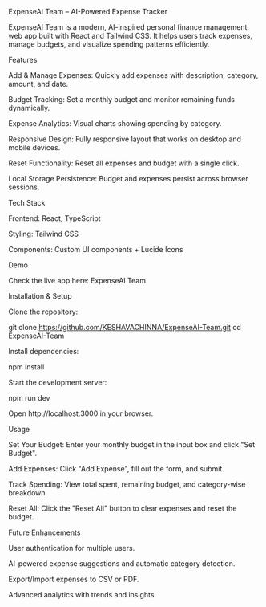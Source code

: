 ExpenseAI Team – AI-Powered Expense Tracker

ExpenseAI Team is a modern, AI-inspired personal finance management web app built with React and Tailwind CSS. It helps users track expenses, manage budgets, and visualize spending patterns efficiently.

Features

Add & Manage Expenses: Quickly add expenses with description, category, amount, and date.

Budget Tracking: Set a monthly budget and monitor remaining funds dynamically.

Expense Analytics: Visual charts showing spending by category.

Responsive Design: Fully responsive layout that works on desktop and mobile devices.

Reset Functionality: Reset all expenses and budget with a single click.

Local Storage Persistence: Budget and expenses persist across browser sessions.

Tech Stack

Frontend: React, TypeScript

Styling: Tailwind CSS

Components: Custom UI components + Lucide Icons

Demo

Check the live app here: ExpenseAI Team

Installation & Setup

Clone the repository:

git clone https://github.com/KESHAVACHINNA/ExpenseAI-Team.git
cd ExpenseAI-Team


Install dependencies:

npm install


Start the development server:

npm run dev


Open http://localhost:3000
 in your browser.

Usage

Set Your Budget: Enter your monthly budget in the input box and click "Set Budget".

Add Expenses: Click "Add Expense", fill out the form, and submit.

Track Spending: View total spent, remaining budget, and category-wise breakdown.

Reset All: Click the "Reset All" button to clear expenses and reset the budget.

Future Enhancements

User authentication for multiple users.

AI-powered expense suggestions and automatic category detection.

Export/Import expenses to CSV or PDF.

Advanced analytics with trends and insights.
